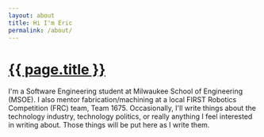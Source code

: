 ```yaml
---
layout: about
title: Hi I'm Eric
permalink: /about/
---
```


<h1 class="post-title"><a href="{{ page.url }}">{{ page.title }}</a></h1>

I'm a Software 
Engineering student at Milwaukee School of Engineering (MSOE). I also mentor fabrication/machining at a local FIRST 
Robotics Competition (FRC) team, Team 1675. Occasionally, I'll write things about the technology industry, 
technology politics, or really anything I feel interested in writing about. Those things will be put here as I write
them.
